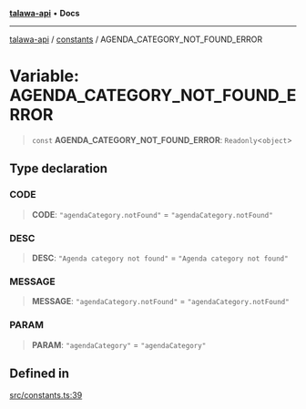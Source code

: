 [**talawa-api**](../../README.md) • **Docs**

***

[talawa-api](../../modules.md) / [constants](../README.md) / AGENDA\_CATEGORY\_NOT\_FOUND\_ERROR

# Variable: AGENDA\_CATEGORY\_NOT\_FOUND\_ERROR

> `const` **AGENDA\_CATEGORY\_NOT\_FOUND\_ERROR**: `Readonly`\<`object`\>

## Type declaration

### CODE

> **CODE**: `"agendaCategory.notFound"` = `"agendaCategory.notFound"`

### DESC

> **DESC**: `"Agenda category not found"` = `"Agenda category not found"`

### MESSAGE

> **MESSAGE**: `"agendaCategory.notFound"` = `"agendaCategory.notFound"`

### PARAM

> **PARAM**: `"agendaCategory"` = `"agendaCategory"`

## Defined in

[src/constants.ts:39](https://github.com/PalisadoesFoundation/talawa-api/blob/3bacbf38707ebd3e3e5f1bc5b4cc7aa3b2adc169/src/constants.ts#L39)
